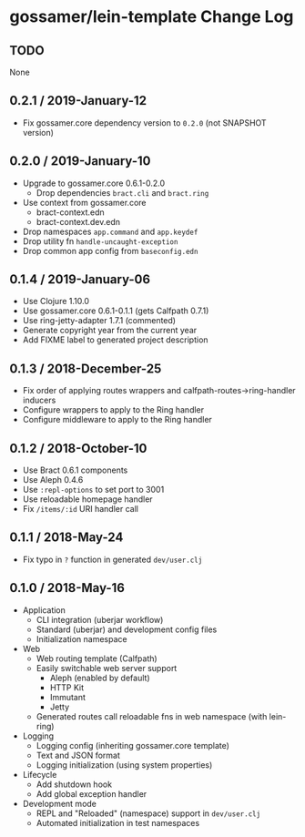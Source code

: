 # gossamer/lein-template Change Log

## TODO

None


## 0.2.1 / 2019-January-12

- Fix gossamer.core dependency version to `0.2.0` (not SNAPSHOT version)


## 0.2.0 / 2019-January-10

- Upgrade to gossamer.core 0.6.1-0.2.0
  - Drop dependencies `bract.cli` and `bract.ring`
- Use context from gossamer.core
  - bract-context.edn
  - bract-context.dev.edn
- Drop namespaces `app.command` and `app.keydef`
- Drop utility fn `handle-uncaught-exception`
- Drop common app config from `baseconfig.edn`


## 0.1.4 / 2019-January-06

- Use Clojure 1.10.0
- Use gossamer.core 0.6.1-0.1.1 (gets Calfpath 0.7.1)
- Use ring-jetty-adapter 1.7.1 (commented)
- Generate copyright year from the current year
- Add FIXME label to generated project description


## 0.1.3 / 2018-December-25

- Fix order of applying routes wrappers and calfpath-routes->ring-handler inducers
- Configure wrappers to apply to the Ring handler
- Configure middleware to apply to the Ring handler


## 0.1.2 / 2018-October-10

- Use Bract 0.6.1 components
- Use Aleph 0.4.6
- Use `:repl-options` to set port to 3001
- Use reloadable homepage handler
- Fix `/items/:id` URI handler call


## 0.1.1 / 2018-May-24

- Fix typo in `?` function in generated `dev/user.clj`


## 0.1.0 / 2018-May-16

- Application
  - CLI integration (uberjar workflow)
  - Standard (uberjar) and development config files
  - Initialization namespace
- Web
  - Web routing template (Calfpath)
  - Easily switchable web server support
    - Aleph (enabled by default)
    - HTTP Kit
    - Immutant
    - Jetty
  - Generated routes call reloadable fns in web namespace (with lein-ring)
- Logging
  - Logging config (inheriting gossamer.core template)
  - Text and JSON format
  - Logging initialization (using system properties)
- Lifecycle
  - Add shutdown hook
  - Add global exception handler
- Development mode
  - REPL and "Reloaded" (namespace) support in `dev/user.clj`
  - Automated initialization in test namespaces
